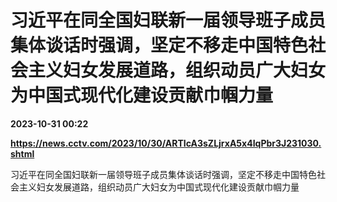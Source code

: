 # 习近平在同全国妇联新一届领导班子成员集体谈话时强调，坚定不移走中国特色社会主义妇女发展道路，组织动员广大妇女为中国式现代化建设贡献巾帼力量

**2023-10-31 00:22**

**https://news.cctv.com/2023/10/30/ARTIcA3sZLjrxA5x4IqPbr3J231030.shtml**

习近平在同全国妇联新一届领导班子成员集体谈话时强调，坚定不移走中国特色社会主义妇女发展道路，组织动员广大妇女为中国式现代化建设贡献巾帼力量